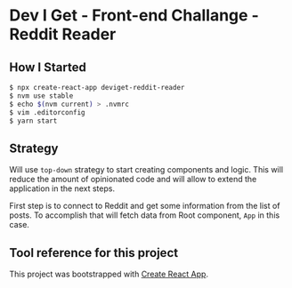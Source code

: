 # Dev I Get - Front-end Challange - Reddit Reader

## How I Started

```bash
$ npx create-react-app deviget-reddit-reader
$ nvm use stable
$ echo $(nvm current) > .nvmrc
$ vim .editorconfig
$ yarn start
```

## Strategy

Will use `top-down` strategy to start creating components and logic. This will reduce the amount of opinionated code and will allow to extend the application in the next steps.

First step is to connect to Reddit and get some information from the list of posts. To accomplish that will fetch data from Root component, `App` in this case.









## Tool reference for this project

This project was bootstrapped with [Create React App](https://github.com/facebookincubator/create-react-app).
